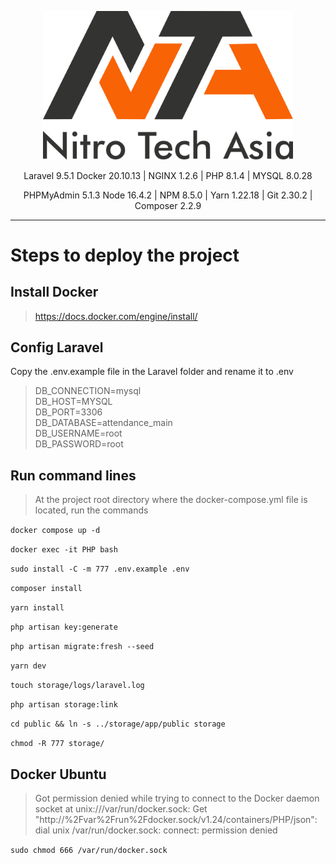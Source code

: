 <p align="center">
<a href="https://laravel.com" target="_blank">
<img src="/source/public/favicon.svg" width="400">
</a></p>

<p align="center">
<a>Laravel 9.5.1</a>
<a>Docker 20.10.13</a> |
<a>NGINX 1.2.6</a> |
<a>PHP 8.1.4</a> |
<a>MYSQL 8.0.28</a>
</p>
<p align="center">
<a>PHPMyAdmin 5.1.3</a>
<a>Node 16.4.2</a> |
<a>NPM 8.5.0</a> |
<a>Yarn 1.22.18</a> |
<a>Git 2.30.2</a> |
<a>Composer 2.2.9</a>
</p>

---

# Steps to deploy the project

## Install Docker

> https://docs.docker.com/engine/install/

## Config Laravel

Copy the .env.example file in the Laravel folder and rename it to .env

> DB_CONNECTION=mysql  
> DB_HOST=MYSQL  
> DB_PORT=3306  
> DB_DATABASE=attendance_main  
> DB_USERNAME=root  
> DB_PASSWORD=root

## Run command lines

> At the project root directory where the docker-compose.yml file is located, run the commands

`docker compose up -d`

`docker exec -it PHP bash`

`sudo install -C -m 777 .env.example .env`

`composer install`

`yarn install`

`php artisan key:generate`

`php artisan migrate:fresh --seed`

`yarn dev`

`touch storage/logs/laravel.log`

`php artisan storage:link`

`cd public && ln -s ../storage/app/public storage`

`chmod -R 777 storage/`

## Docker Ubuntu

> Got permission denied while trying to connect to the Docker daemon socket at unix:///var/run/docker.sock: Get "http://%2Fvar%2Frun%2Fdocker.sock/v1.24/containers/PHP/json": dial unix /var/run/docker.sock: connect: permission denied

`sudo chmod 666 /var/run/docker.sock`
